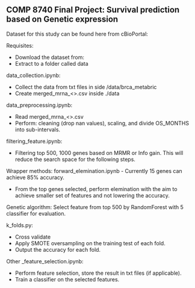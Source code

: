 ## COMP 8740 Final Project: Survival prediction based on Genetic expression

Dataset for this study can be found here from cBioPortal:

Requisites:
- Download the dataset from: 
- Extract to a folder called data

data_collection.ipynb:
- Collect the data from txt files in side /data/brca_metabric
- Create merged_mrna_<>.csv inside ./data

data_preprocessing.ipynb:
- Read merged_mrna_<>.csv
- Perform: cleaning (drop nan values), scaling, and divide OS_MONTHS into sub-intervals.

filtering_feature.ipynb:
- Filtering top 500, 1000 genes based on MRMR or Info gain. This will reduce the search space for the following steps.

Wrapper methods: forward_elemination.ipynb - Currently 15 genes can achieve 85% accuracy.
- From the top genes selected, perform elemination with the aim to achieve smaller set of features and not lowering the accuracy.

Genetic algorithm: Select feature from top 500 by RandomForest with 5 classifier for evaluation.


k_folds.py:
- Cross validate
- Apply SMOTE oversampling on the training test of each fold.
- Output the accuracy for each fold.

Other <method>_feature_selection.ipynb: 
- Perform feature selection, store the result in txt files (if applicable). 
- Train a classifier on the selected features.
